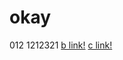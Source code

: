 # okay
 012 1212321
[b link!](https://youtu.be/bqKBIgol3kM)
[c link!](https://www.youtube.com/watch?v=3JBKp0YbSEc)
